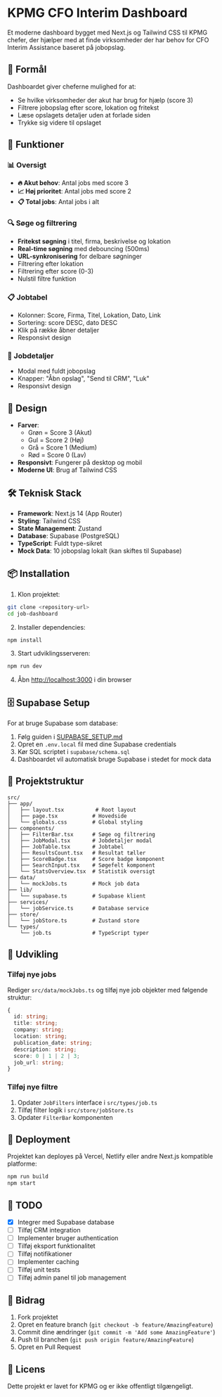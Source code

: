 # KPMG CFO Interim Dashboard

Et moderne dashboard bygget med Next.js og Tailwind CSS til KPMG chefer, der hjælper med at finde virksomheder der har behov for CFO Interim Assistance baseret på jobopslag.

## 🎯 Formål

Dashboardet giver cheferne mulighed for at:
- Se hvilke virksomheder der akut har brug for hjælp (score 3)
- Filtrere jobopslag efter score, lokation og fritekst
- Læse opslagets detaljer uden at forlade siden
- Trykke sig videre til opslaget

## 🚀 Funktioner

### 📊 Oversigt
- **🔥 Akut behov**: Antal jobs med score 3
- **📈 Høj prioritet**: Antal jobs med score 2  
- **📋 Total jobs**: Antal jobs i alt

### 🔍 Søge og filtrering
- **Fritekst søgning** i titel, firma, beskrivelse og lokation
- **Real-time søgning** med debouncing (500ms)
- **URL-synkronisering** for delbare søgninger
- Filtrering efter lokation
- Filtrering efter score (0-3)
- Nulstil filtre funktion

### 📋 Jobtabel
- Kolonner: Score, Firma, Titel, Lokation, Dato, Link
- Sortering: score DESC, dato DESC
- Klik på række åbner detaljer
- Responsivt design

### 📝 Jobdetaljer
- Modal med fuldt jobopslag
- Knapper: "Åbn opslag", "Send til CRM", "Luk"
- Responsivt design

## 🎨 Design

- **Farver**: 
  - Grøn = Score 3 (Akut)
  - Gul = Score 2 (Høj)
  - Grå = Score 1 (Medium)
  - Rød = Score 0 (Lav)
- **Responsivt**: Fungerer på desktop og mobil
- **Moderne UI**: Brug af Tailwind CSS

## 🛠️ Teknisk Stack

- **Framework**: Next.js 14 (App Router)
- **Styling**: Tailwind CSS
- **State Management**: Zustand
- **Database**: Supabase (PostgreSQL)
- **TypeScript**: Fuldt type-sikret
- **Mock Data**: 10 jobopslag lokalt (kan skiftes til Supabase)

## 📦 Installation

1. Klon projektet:
```bash
git clone <repository-url>
cd job-dashboard
```

2. Installer dependencies:
```bash
npm install
```

3. Start udviklingsserveren:
```bash
npm run dev
```

4. Åbn [http://localhost:3000](http://localhost:3000) i din browser

## 🗄️ Supabase Setup

For at bruge Supabase som database:

1. Følg guiden i [SUPABASE_SETUP.md](./SUPABASE_SETUP.md)
2. Opret en `.env.local` fil med dine Supabase credentials
3. Kør SQL scriptet i `supabase/schema.sql`
4. Dashboardet vil automatisk bruge Supabase i stedet for mock data

## 📁 Projektstruktur

```
src/
├── app/
│   ├── layout.tsx          # Root layout
│   ├── page.tsx           # Hovedside
│   └── globals.css        # Global styling
├── components/
│   ├── FilterBar.tsx      # Søge og filtrering
│   ├── JobModal.tsx       # Jobdetaljer modal
│   ├── JobTable.tsx       # Jobtabel
│   ├── ResultsCount.tsx   # Resultat tæller
│   ├── ScoreBadge.tsx     # Score badge komponent
│   ├── SearchInput.tsx    # Søgefelt komponent
│   └── StatsOverview.tsx  # Statistik oversigt
├── data/
│   └── mockJobs.ts        # Mock job data
├── lib/
│   └── supabase.ts        # Supabase klient
├── services/
│   └── jobService.ts      # Database service
├── store/
│   └── jobStore.ts        # Zustand store
└── types/
    └── job.ts             # TypeScript typer
```

## 🔧 Udvikling

### Tilføj nye jobs
Rediger `src/data/mockJobs.ts` og tilføj nye job objekter med følgende struktur:

```typescript
{
  id: string;
  title: string;
  company: string;
  location: string;
  publication_date: string;
  description: string;
  score: 0 | 1 | 2 | 3;
  job_url: string;
}
```

### Tilføj nye filtre
1. Opdater `JobFilters` interface i `src/types/job.ts`
2. Tilføj filter logik i `src/store/jobStore.ts`
3. Opdater `FilterBar` komponenten

## 🚀 Deployment

Projektet kan deployes på Vercel, Netlify eller andre Next.js kompatible platforme:

```bash
npm run build
npm start
```

## 📝 TODO

- [x] Integrer med Supabase database
- [ ] Tilføj CRM integration
- [ ] Implementer bruger authentication
- [ ] Tilføj eksport funktionalitet
- [ ] Tilføj notifikationer
- [ ] Implementer caching
- [ ] Tilføj unit tests
- [ ] Tilføj admin panel til job management

## 🤝 Bidrag

1. Fork projektet
2. Opret en feature branch (`git checkout -b feature/AmazingFeature`)
3. Commit dine ændringer (`git commit -m 'Add some AmazingFeature'`)
4. Push til branchen (`git push origin feature/AmazingFeature`)
5. Opret en Pull Request

## 📄 Licens

Dette projekt er lavet for KPMG og er ikke offentligt tilgængeligt.
